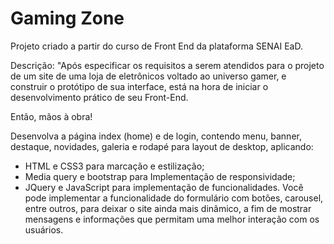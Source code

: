 # Gaming Zone
Projeto criado a partir do curso de Front End da plataforma SENAI EaD.

Descrição:
"Após especificar os requisitos a serem atendidos para o projeto de um site de uma loja de eletrônicos voltado ao universo gamer, e construir o protótipo de sua interface, está na hora de iniciar o desenvolvimento prático de seu Front-End.

Então, mãos à obra!

Desenvolva a página index (home) e de login, contendo menu, banner, destaque, novidades, galeria e rodapé para layout de desktop, aplicando:  

- HTML e CSS3 para marcação e estilização;
- Media query e bootstrap para Implementação de responsividade;
- JQuery e JavaScript para implementação de funcionalidades. Você pode implementar a funcionalidade do formulário com botões, carousel, entre outros, para deixar o site ainda mais dinâmico, a fim de mostrar mensagens e informações que permitam uma melhor interação com os usuários.
